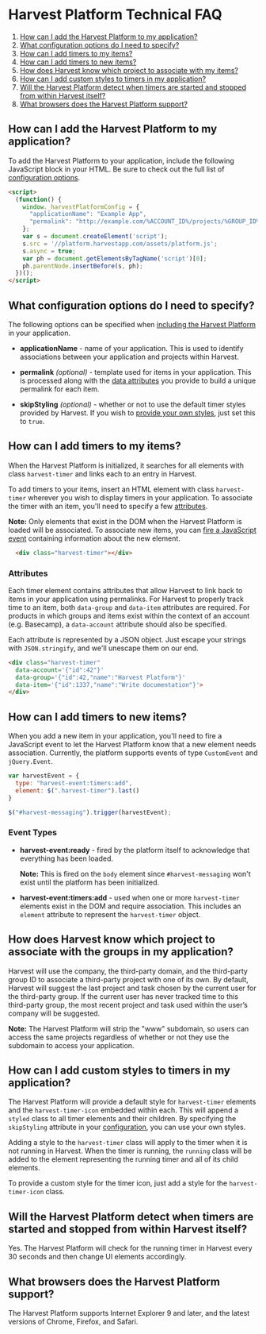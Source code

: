 # Harvest Platform Technical FAQ

1. [How can I add the Harvest Platform to my application?](#include)
2. [What configuration options do I need to specify?](#config)
3. [How can I add timers to my items?](#timers)
4. [How can I add timers to new items?](#events)
5. [How does Harvest know which project to associate with my items?](#association)
6. [How can I add custom styles to timers in my application?](#styling)
7. [Will the Harvest Platform detect when timers are started and stopped from within Harvest itself?](#running)
8. [What browsers does the Harvest Platform support?](#browser-support)

<a name="include"></a>
## How can I add the Harvest Platform to my application?

To add the Harvest Platform to your application, include the following
JavaScript block in your HTML. Be sure to check out the full list of
[configuration options](#config).

```html
<script>
  (function() {
    window._harvestPlatformConfig = {
      "applicationName": "Example App",
      "permalink": "http://example.com/%ACCOUNT_ID%/projects/%GROUP_ID%/items/%ITEM_ID%"
    };
    var s = document.createElement('script');
    s.src = '//platform.harvestapp.com/assets/platform.js';
    s.async = true;
    var ph = document.getElementsByTagName('script')[0];
    ph.parentNode.insertBefore(s, ph);
  })();
</script>
```

<a name="config"></a>
## What configuration options do I need to specify?

The following options can be specified when [including the Harvest
Platform](#include) in your application.

- **applicationName** - name of your application. This is used to identify
  associations between your application and projects within Harvest.

- **permalink** _(optional)_ - template used for items in your application. This
  is processed along with the [data attributes](#attributes) you provide to
  build a unique permalink for each item.

- **skipStyling** _(optional)_ - whether or not to use the default
  timer styles provided by Harvest. If you wish to [provide your own
  styles](#styling), just set this to `true`.

<a name="timers"></a>
## How can I add timers to my items?

When the Harvest Platform is initialized, it searches for all elements with
class `harvest-timer` and links each to an entry in Harvest.

To add timers to your items, insert an HTML element with class
`harvest-timer` wherever you wish to display timers in your application. To
associate the timer with an item, you'll need to specify a few
[attributes](#attributes).

**Note:** Only elements that exist in the DOM when the Harvest Platform is
loaded will be associated. To associate new items, you can [fire a JavaScript
event](#events) containing information about the new element.

```html
  <div class="harvest-timer"></div>
```

<a name="attributes"></a>
### Attributes

Each timer element contains attributes that allow Harvest to link back to items
in your application using permalinks. For Harvest to properly track time to an
item, both `data-group` and `data-item` attributes are required. For products
in which groups and items exist within the context of an account (e.g.
Basecamp), a `data-account` attribute should also be specified.

Each attribute is represented by a JSON object. Just escape your strings with
`JSON.stringify`, and we'll unescape them on our end.

```html
<div class="harvest-timer"
  data-account='{"id":42"}'
  data-group='{"id":42,"name":"Harvest Platform"}'
  data-item='{"id":1337,"name":"Write documentation"}'>
</div>
```

<a name="events"></a>
## How can I add timers to new items?

When you add a new item in your application, you'll need to fire a JavaScript
event to let the Harvest Platform know that a new element needs association.
Currently, the platform supports events of type `CustomEvent` and
`jQuery.Event`.

```javascript
var harvestEvent = {
  type: "harvest-event:timers:add",
  element: $(".harvest-timer").last()
}

$("#harvest-messaging").trigger(harvestEvent);
```

### Event Types

- **harvest-event:ready** - fired by the platform itself to acknowledge that
  everything has been loaded.
  
    **Note:** This is fired on the `body` element since `#harvest-messaging`
    won't exist until the platform has been initialized.

- **harvest-event:timers:add** - used when one or more `harvest-timer` elements
  exist in the DOM and require association. This includes an `element`
  attribute to represent the `harvest-timer` object.

<a name="association"></a>
## How does Harvest know which project to associate with the groups in my application?

Harvest will use the company, the third-party domain, and the third-party
group ID to associate a third-party project with one of its own.  By default,
Harvest will suggest the last project and task chosen by the current user for
the third-party group. If the current user has never tracked time to this
third-party group, the most recent project and task used within the user’s
company will be suggested.

**Note:** The Harvest Platform will strip the "www" subdomain, so users can
access the same projects regardless of whether or not they use the subdomain to
access your application.

<a name="styling"></a>
## How can I add custom styles to timers in my application?

The Harvest Platform will provide a default style for `harvest-timer` elements
and the `harvest-timer-icon` embedded within each. This will append a `styled`
class to all timer elements and their children. By specifying the `skipStyling`
attribute in your [configuration](#config), you can use your own styles.

Adding a style to the `harvest-timer` class will apply to the timer when it is
not running in Harvest. When the timer is running, the `running` class will be
added to the element representing the running timer and all of its child
elements.

To provide a custom style for the timer icon, just add a style for the
`harvest-timer-icon` class.

<a name="running"></a>
## Will the Harvest Platform detect when timers are started and stopped from within Harvest itself?

Yes. The Harvest Platform will check for the running timer in Harvest every 30
seconds and then change UI elements accordingly.

<a name="browser-support"></a>
## What browsers does the Harvest Platform support?

The Harvest Platform supports Internet Explorer 9 and later, and the latest versions of Chrome, Firefox, and Safari.


